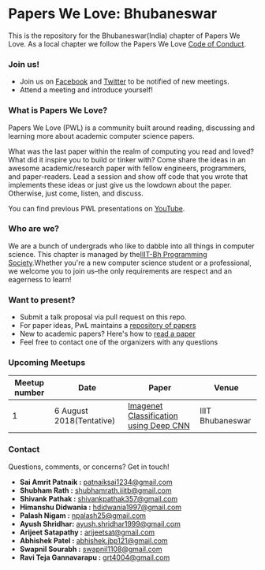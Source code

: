# Papers We Love: Bhubaneswar

This is the repository for the Bhubaneswar(India) chapter of Papers We Love. As a local chapter we follow the Papers We Love [Code of Conduct](https://github.com/papers-we-love/bhubaneswar/blob/master/code-of-conduct.md).

### Join us!

- Join us on [Facebook](https://www.facebook.com/groups/198948364106861/) and [Twitter](https://twitter.com/PWLBhubaneswar) to be notified of new meetings.
- Attend a meeting and introduce yourself!


### What is Papers We Love?

Papers We Love (PWL) is a community built around reading, discussing and learning more about academic computer science papers.

What was the last paper within the realm of computing you read and loved? What did it inspire you to build or tinker with? Come share the ideas in an awesome academic/research paper with fellow engineers, programmers, and paper-readers. Lead a session and show off code that you wrote that implements these ideas or just give us the lowdown about the paper. Otherwise, just come, listen, and discuss.

You can find previous PWL presentations on [YouTube](https://www.youtube.com/user/PapersWeLove).

### Who are we?

We are a bunch of undergrads who like to dabble into all things in computer science. This chapter is managed by the[IIIT-Bh Programming Society](https://p-society.herokuapp.com/).Whether you're a new computer science student or a professional, we welcome you to join us–the only requirements are respect and an eagerness to learn!

### Want to present?

- Submit a talk proposal via pull request on this repo.
- For paper ideas, PwL maintains a [repository of papers](https://github.com/papers-we-love/papers-we-love)
- New to academic papers? Here's how to [read a paper](https://github.com/papers-we-love/papers-we-love#how-to-read-a-paper)
- Feel free to contact one of the organizers with any questions

### Upcoming Meetups
| Meetup number | Date        | Paper      | Venue|
|---------------|-------------|------------|------------|
|1              |6 August 2018(Tentative)|[Imagenet Classification using Deep CNN](https://github.com/papers-we-love/bhubaneswar/tree/master/imagenet-classification-using-deep-CNN)|IIIT Bhubaneswar|
### Contact
Questions, comments, or concerns? Get in touch!
- **Sai Amrit Patnaik :** [patnaiksai1234@gmail.com](mailto:patnaiksai1234@gmail.com)
- **Shubham Rath :** [shubhamrath.iiitb@gmail.com](mailto:shubhamrath.iiitb@gmail.com)
- **Shivank Pathak :** [shivankpathak357@gmail.com](mailto:shivankpathak357@gmail.com)
- **Himanshu Didwania :** [hdidwania1997@gmail.com](mailto:hdidwania1997@gmail.com)
- **Palash Nigam :** [npalash25@gmail.com](mailto:npalash25@gmail.com)
- **Ayush Shridhar:** [ayush.shridhar1999@gmail.com](mailto:ayush.shridhar1999@gmail.com)
- **Arijeet Satapathy :** [arijeetsat@gmail.com](mailto:arijeetsat@gmail.com)
- **Abhishek Patel :** [abhishek.jbp121@gmail.com](mailto:abhishek.jbp121@gmail.com)
- **Swapnil Sourabh :** [swapnil1108@gmail.com](mailto:swapnil1108@gmail.com)
- **Ravi Teja Gannavarapu :** [grt4004@gmail.com](mailto:grt4004@gmail.com)
